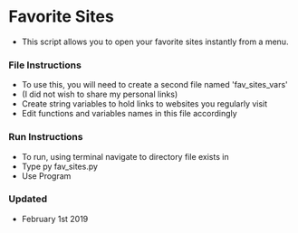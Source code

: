 # Favorite Sites

- This script allows you to open your favorite sites instantly from a menu.

### File Instructions
- To use this, you will need to create a second file named 'fav_sites_vars'
- (I did not wish to share my personal links)
- Create string variables to hold links to websites you regularly visit
- Edit functions and variables names in this file accordingly

### Run Instructions
- To run, using terminal navigate to directory file exists in
- Type py fav_sites.py
- Use Program

### Updated
- February 1st 2019

